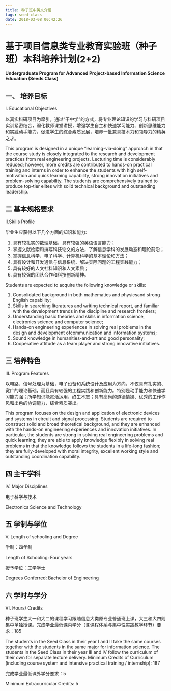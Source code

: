 ```yaml
---
title: 种子班中英文介绍
tags: seed-class
date: 2018-03-08 00:42:26
---
```



# 基于项目信息类专业教育实验班（种子班）本科培养计划(2+2)

**Undergraduate Program for Advanced Project-based Information Science Education (Seeds Class)**

## 一、 培养目标

Ⅰ. Educational Objectives

以真实科研项目为牵引，通过“干中学”的方式，将专业理论知识的学习与科研项目实训紧密结合，弱化教师课堂讲授，增强学生自主和快速学习能力、创新思维能力和实践动手能力，促进学生的综合素质发展，培养一批兼具技术力和领导力的精英之才。

<!-- more -->

This program is designed in a unique “learning-via-doing” approach in that the course study is closely integrated to the research and development practices from real engineering projects. Lecturing time is considerably reduced; however, more credits are contributed to hands-on practical training and interns in order to enhance the students with high self-motivation and quick learning capability, strong innovation initiatives and problem-solving capability. The students are comprehensively trained to produce top-tier elites with solid technical background and outstanding leadership.

## 二 基本规格要求

Ⅱ.Skills Profile

毕业生应获得以下几个方面的知识和能力:

1. 具有较扎实的数理基础，具有较强的英语语言能力；
2. 掌握文献检索和撰写科技论文的方法，了解信息学科的发展动态和理论前沿；
3. 掌握信息科学、电子科学、计算机科学的基本理论和方法；
4. 具有设计和开发通信与信息系统、解决实际问题的工程实践能力；
5. 具有较好的人文社科知识和人文素质；
6. 具有较强的团队合作和科技创新精神。

Students are expected to acquire the following knowledge or skills:

1. Consolidated background in both mathematics and physicsand strong English capability;
2. Skills in searching literatures and writing technical report, and familiar with the development trends in the discipline and research frontiers;
3. Understanding basic theories and skills in information science, electronics science and computer science;
4. Hands-on engineering experiences in solving real problems in the design and development ofcommunication and information systems;
5. Sound knowledge in humanities-and-art and good personality;
6. Cooperative attitude as a team player and strong innovative initiatives.

## 三 培养特色

Ⅲ. Program Features

以电路、信号处理为基础，电子设备和系统设计及应用为方向，不仅具有扎实的、宽广的理论基础，而且具有较强的工程实践和创新能力。特别是动手能力和快速学习能力强；所学知识能灵活运用，终生不忘；具有高尚的道德情操、优秀的工作作风和出色的协调能力，综合素质突出。

This program focuses on the design and application of electronic devices and systems in circuit and signal processing. Students are required to construct solid and broad theoretical background, and they are enhanced with the hands-on engineering experiences and innovation initiatives. In particular, the students are strong in solving real engineering problems and quick learning; they are able to apply knowledge flexibly in solving real problems in that the knowledge follows the students in a life-long fashion; they are fully-developed with moral integrity, excellent working style and outstanding coordination capability.

## 四 主干学科

Ⅳ. Major Disciplines

电子科学与技术

Electronics Science and Technology

## 五 学制与学位

Ⅴ. Length of schooling and Degree

学制：四年制

Length of Schooling: Four years

授予学位：工学学士

Degrees Conferred: Bachelor of Engineering

## 六 学时与学分

Ⅵ. Hours/ Credits

种子班学生大一和大二的课程学习跟随信息大类原专业普通班上课，大三和大四则集中单独授课。完成学业最低课内学分（含课程体系与集中性实践教学环节）要求：185

The students in the Seed Class in their year I and II take the same courses together with the students in the same major for information science. The students in the Seed Class in their year III and IV follow the curriculum of their own for separate lecture delivery. Minimum Credits of Curriculum (including course system and intensive practical training / internship): 187

完成学业最低课外学分要求：5

Minimum Extracurricular Credits: 5
